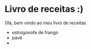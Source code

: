 # Livro de receitas  :)

Olá, bem vindo ao meu livro de receitas

- estrogonofe de frango
- pavê
- 

